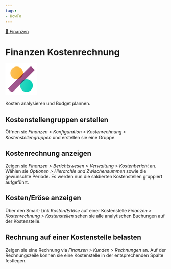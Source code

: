 ```yaml
---
tags:
- HowTo
---
```

[🔗 Finanzen](Finanzen.md)
# Finanzen Kostenrechnung
![icons_odoo_account_accountant](assets/icons_odoo_account_accountant.png)

Kosten analysieren und Budget plannen.  

## Kostenstellengruppen erstellen

Öffnen sie *Finanzen > Konfiguration > Kostenrechnung > Kostenstellengruppen* und erstellen sie eine Gruppe.

## Kostenrechnung anzeigen

Zeigen sie *Finanzen > Berichtswesen > Verwaltung > Kostenbericht* an. Wählen sie *Optionen > Hierarchie und Zwischensummen*  sowie die gewünschte Periode. Es werden nun die saldierten Kostenstellen gruppiert aufgeführt.

## Kosten/Eröse anzeigen

Über den Smart-Link *Kosten/Erlöse* auf einer Kostenstelle *Finanzen > Kostenrechnung > Kostenstellen* sehen sie alle analytischen Buchungen auf der Kostenstelle.

## Rechnung auf einer Kostenstelle belasten

Zeigen sie eine Rechnung via *Finanzen > Kunden > Rechnungen* an. Auf der Rechnungszeile können sie eine Kostenstelle in der entsprechenden Spalte festlegen.